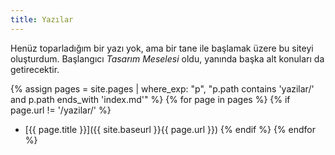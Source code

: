 ```yaml
---
title: Yazılar
---
```


Henüz toparladığım bir yazı yok, ama bir tane ile başlamak üzere bu siteyi
oluşturdum. Başlangıcı _Tasarım Meselesi_ oldu, yanında başka alt konuları da
getirecektir.

{% assign pages = site.pages | where_exp: "p", "p.path contains 'yazilar/' and p.path ends_with 'index.md'" %}
{% for page in pages %}
  {% if page.url != '/yazilar/' %}
  - [{{ page.title }}]({{ site.baseurl }}{{ page.url }})
  {% endif %}
{% endfor %}
